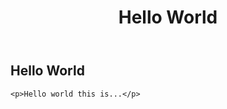 <!DOCTYPE HTML>
<head></head>
<body></body>
<header>
  <h1>Hello World</h1>
</header>
<nav></nav>
<main>
  <h2>Hello World</h2>
  
    <p>Hello world this is...</p>

</main>
<footer></footer>
